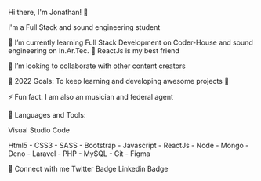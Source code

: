 Hi there, I'm Jonathan! 👋 

I'm a Full Stack and sound engineering student

🔭 I’m currently learning Full Stack Development on Coder-House
    and sound engineering on In.Ar.Tec.
💓 ReactJs is my best friend

👯 I’m looking to collaborate with other content creators

🥅 2022 Goals: To keep learning and developing awesome projects 🏅

⚡ Fun fact: I am also an musician and federal agent

🧰 Languages and Tools:

Visual Studio Code

Html5 - CSS3 - SASS - Bootstrap - Javascript - ReactJs - Node - Mongo - Deno - Laravel - PHP - MySQL - Git - Figma

💬 Connect with me
Twitter Badge Linkedin Badge
